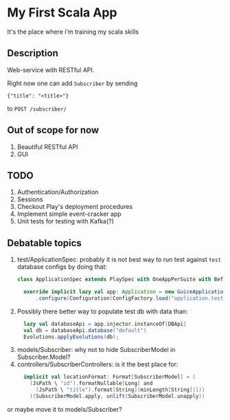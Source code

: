 My First Scala App
==================

It's the place where i'm training my scala skills

Description
-----------

Web-service with RESTful API.

Right now one can add `Subscriber` by sending

```
{"title": "<title>"}
```

to `POST /subscriber/`

Out of scope for now
--------------------
1. Beautiful RESTful API
2. GUI

TODO
----
1. Authentication/Authorization
2. Sessions
3. Checkout Play's deployment procedures
4. Implement simple event-cracker app
5. Unit tests for testing with Kafka(?)

Debatable topics
----------------
1. test/ApplicationSpec: probably it is not best way to run test against `test` database configs by doing that:
   ```scala
   class ApplicationSpec extends PlaySpec with OneAppPerSuite with BeforeAndAfterAll {
   
     override implicit lazy val app: Application = new GuiceApplicationBuilder()
         .configure(Configuration(ConfigFactory.load("application.test.conf"))).build()
   ```
2. Possibly there better way to populate test db with data than:
   ```scala
     lazy val databaseApi = app.injector.instanceOf[DBApi]
     val db = databaseApi.database("default")
     Evolutions.applyEvolutions(db);
   ```
3. models/Subscriber: why not to hide SubscriberModel in Subscriber.Model?
4. controllers/SubscriberControllers: is it the best place for:
   ```scala
     implicit val locationFormat: Format[SubscriberModel] = (
       (JsPath \ "id").formatNullable[Long] and
         (JsPath \ "title").format[String](minLength[String](1))
       )(SubscriberModel.apply, unlift(SubscriberModel.unapply))
   ```
or maybe move it to models/Subscriber?
